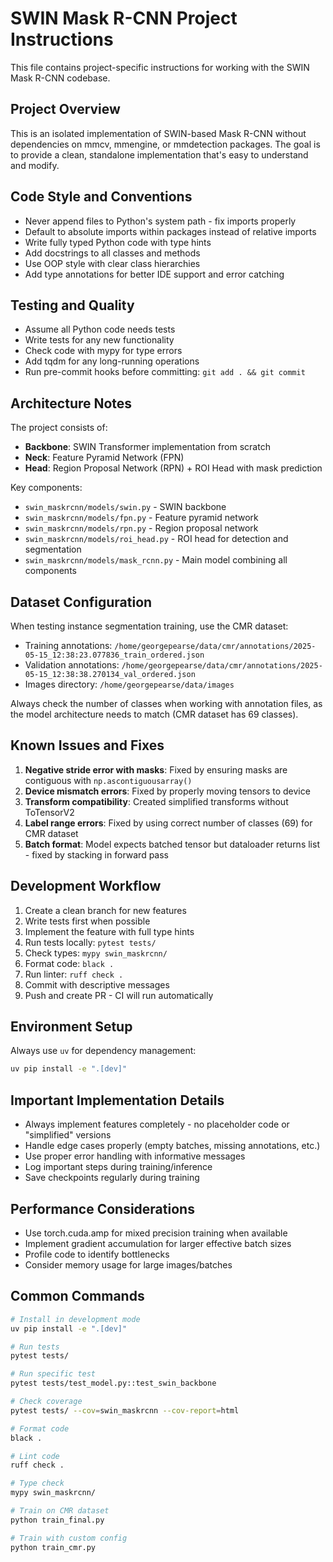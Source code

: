 # SWIN Mask R-CNN Project Instructions

This file contains project-specific instructions for working with the SWIN Mask R-CNN codebase.

## Project Overview

This is an isolated implementation of SWIN-based Mask R-CNN without dependencies on mmcv, mmengine, or mmdetection packages. The goal is to provide a clean, standalone implementation that's easy to understand and modify.

## Code Style and Conventions

- Never append files to Python's system path - fix imports properly
- Default to absolute imports within packages instead of relative imports  
- Write fully typed Python code with type hints
- Add docstrings to all classes and methods
- Use OOP style with clear class hierarchies
- Add type annotations for better IDE support and error catching

## Testing and Quality

- Assume all Python code needs tests
- Write tests for any new functionality
- Check code with mypy for type errors
- Add tqdm for any long-running operations
- Run pre-commit hooks before committing: `git add . && git commit`

## Architecture Notes

The project consists of:
- **Backbone**: SWIN Transformer implementation from scratch
- **Neck**: Feature Pyramid Network (FPN) 
- **Head**: Region Proposal Network (RPN) + ROI Head with mask prediction

Key components:
- `swin_maskrcnn/models/swin.py` - SWIN backbone
- `swin_maskrcnn/models/fpn.py` - Feature pyramid network
- `swin_maskrcnn/models/rpn.py` - Region proposal network
- `swin_maskrcnn/models/roi_head.py` - ROI head for detection and segmentation
- `swin_maskrcnn/models/mask_rcnn.py` - Main model combining all components

## Dataset Configuration

When testing instance segmentation training, use the CMR dataset:

- Training annotations: `/home/georgepearse/data/cmr/annotations/2025-05-15_12:38:23.077836_train_ordered.json`
- Validation annotations: `/home/georgepearse/data/cmr/annotations/2025-05-15_12:38:38.270134_val_ordered.json`  
- Images directory: `/home/georgepearse/data/images`

Always check the number of classes when working with annotation files, as the model architecture needs to match (CMR dataset has 69 classes).

## Known Issues and Fixes

1. **Negative stride error with masks**: Fixed by ensuring masks are contiguous with `np.ascontiguousarray()`
2. **Device mismatch errors**: Fixed by properly moving tensors to device
3. **Transform compatibility**: Created simplified transforms without ToTensorV2 
4. **Label range errors**: Fixed by using correct number of classes (69) for CMR dataset
5. **Batch format**: Model expects batched tensor but dataloader returns list - fixed by stacking in forward pass

## Development Workflow

1. Create a clean branch for new features
2. Write tests first when possible
3. Implement the feature with full type hints
4. Run tests locally: `pytest tests/`
5. Check types: `mypy swin_maskrcnn/`
6. Format code: `black .`
7. Run linter: `ruff check .`
8. Commit with descriptive messages
9. Push and create PR - CI will run automatically

## Environment Setup

Always use `uv` for dependency management:

```bash
uv pip install -e ".[dev]"
```

## Important Implementation Details

- Always implement features completely - no placeholder code or "simplified" versions
- Handle edge cases properly (empty batches, missing annotations, etc.)
- Use proper error handling with informative messages
- Log important steps during training/inference
- Save checkpoints regularly during training

## Performance Considerations

- Use torch.cuda.amp for mixed precision training when available
- Implement gradient accumulation for larger effective batch sizes
- Profile code to identify bottlenecks
- Consider memory usage for large images/batches

## Common Commands

```bash
# Install in development mode
uv pip install -e ".[dev]"

# Run tests
pytest tests/

# Run specific test
pytest tests/test_model.py::test_swin_backbone

# Check coverage
pytest tests/ --cov=swin_maskrcnn --cov-report=html

# Format code
black .

# Lint code
ruff check .

# Type check
mypy swin_maskrcnn/

# Train on CMR dataset
python train_final.py

# Train with custom config
python train_cmr.py
```